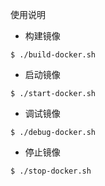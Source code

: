 使用说明


* 构建镜像

```shell
$ ./build-docker.sh
```

* 启动镜像

```shell
$ ./start-docker.sh
```


* 调试镜像

```shell
$ ./debug-docker.sh
```

* 停止镜像

```shell
$ ./stop-docker.sh
```
